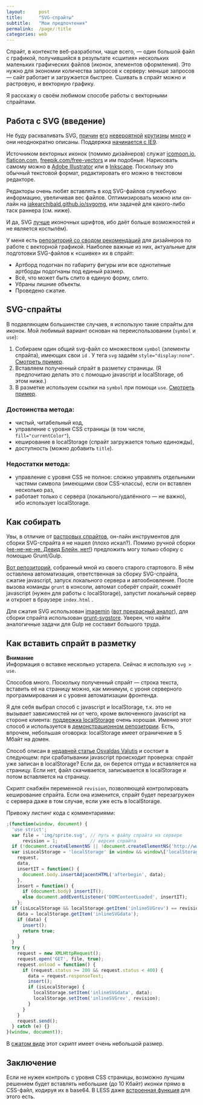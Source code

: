 ```yaml
---
layout:     post
title:      "SVG-спрайты"
subtitle:   "Мои предпочтения"
permalink:  /page/:title
categories: web
---
```


Спрайт, в контексте веб-разработки, чаще всего, — один большой файл с графикой, получившийся в результате «сшития» нескольких маленьких графических файлов (иконок, элементов оформления). Это нужно для экономии количества запросов к серверу: меньше запросов — сайт работает и загружается быстрее. Сшивать в спрайт можно и растровую, и векторную графику.

Я расскажу о своём любимом способе работы с векторными спрайтами.

## Работа с SVG (введение)

Не буду расхваливать SVG, [причин](http://codepen.io/pukhalski/pen/uxIKB) [его](http://codepen.io/yoksel/pen/yuIFe) [невероятной](http://habrahabr.ru/post/207908/) [крутизны](https://codyhouse.co/demo/animated-svg-image-slider/index.html#0) [много](http://tympanus.net/codrops/2014/08/19/making-svgs-responsive-with-css/) и они неоднократно описаны. Поддержка [начинается с IE9](http://caniuse.com/#feat=svg).

Источником векторных иконок (помимо дизайнеров) служат [icomoon.io](https://icomoon.io/app/), [flaticon.com](http://www.flaticon.com/), [freepik.com/free-vectors](http://www.freepik.com/free-vectors/icons) и им подобные. Нарисовать самому можно в [Adobe Illustrator](http://www.adobe.com/ru/products/illustrator.html) или в [Inkscape](https://inkscape.org/ru/). Поскольку это обычный текстовой формат, редактировать его можно в текстовом редакторе.

Редакторы очень любят вставлять в код SVG-файлов служебную информацию, увеличивая вес файлов. Оптимизировать можно или он-лайн на [jakearchibald.github.io/svgomg](https://jakearchibald.github.io/svgomg/), или задачей для какого-либо таск раннера (см. ниже).

И да, SVG [лучше](http://frontender.info/ten-reasons-we-switched-from-an-icon-font-to-svg/) иконочных шрифтов, ибо даёт больше возможностей и не является костылём).

У меня есть [репозиторий со сводом рекомендаций](https://github.com/nicothin/web-design#Векторная-графика) для дизайнеров по работе с векторной графикой. Наиболее важные из них, актуальные для подготовки SVG-файлов к «сшивке» их в спрайт:

*   Артборд подогнан по габариту фигуры или все однотипные артборды подогнаны под единый размер.
*   Всё, что может быть слито в единую форму, слито.
*   Убраны лишние объекты.
*   Проведено сжатие.

## SVG-спрайты

В подавляющем большинстве случаев, я использую такие спрайты для иконок. Мой любимый вариант основан на переиспользовании (`symbol` и `use`):

1.  Собираем один общий svg-файл со множеством `symbol` (элементы спрайта), имеющих свои `id` . У тега `svg` задаём `style="display:none"`. [Смотреть пример](http://codepen.io/nicothin/pen/ZQKZWW?editors=100).
2.  Вставляем полученный спрайт в разметку страницы. (Я предпочитаю делать это с помощью javascript и localStorage, об этом ниже.)
3.  В разметке используем ссылки на `symbol` при помощи `use`. [Смотреть пример](http://codepen.io/nicothin/pen/qbmwNP?editors=100).

### Достоинства метода:

*   чистый, читабельный код,
*   управление с уровня CSS страницы (в том числе, `fill="currentColor"`),
*   кеширование в localStorage (спрайт загружается только единожды),
*   доступность (можно добавить `title`).

### Недостатки метода:

*   управление с уровня CSS не полное: сложно управлять отдельными частями символа (имеющими свои CSS-классы), если он вставлен несколько раз,
*   работает только с сервера (локального/удалённого — не важно), ибо использует localStorage.

## Как собирать

Увы, в отличие от [растровых спрайтов](http://htmllinks.ru/search/%D1%81%D0%BF%D1%80%D0%B0%D0%B9%D1%82), он-лайн инструментов для сборки SVG-спрайта я не нашел (плохо искал?). Помимо ручной сборки ([не-не-не-не, Девид Блейн, нет!](https://youtu.be/CdTIQ6BVlvw?t=10s)) предложить могу только сборку с помощью Grunt/Gulp.

[Вот репозиторий](https://github.com/nicothin/svg-sprite), собранный мной из своего старого стартового. В нём оставлена автоматизация, ответственная за сборку SVG-спрайта, сжатие javascript, запуск локального сервера и автообновление. После вызова команды `grunt` в консоли, автомат соберёт спрайт, сожмёт javascript (нужен для работы с localStorage), запустит локальный сервер и откроет в браузере `index.html` .

Для сжатия SVG использован [imagemin](https://github.com/gruntjs/grunt-contrib-imagemin) ([вот прекрасный аналог](https://github.com/sindresorhus/grunt-svgmin)), для сборки спрайта использован [grunt-svgstore](https://github.com/FWeinb/grunt-svgstore). Уверен, что найти аналогичные задачи для Gulp не составит большого труда.

## Как вставить спрайт в разметку

<div class="alert">
  <strong>Внимание</strong><br>
  Информация о вставке несколько устарела. Сейчас я использую <code>svg > use</code>.
</div>

Способов много. Поскольку полученный спрайт — строка текста, вставить её на страницу можно, как минимум, с уроня серверного программирования и с уровня автоматизации фронтенда.

Я для себя выбрал способ с javascript и localStorage, т.к. это не вызывает зависимостей ни от чего, кроме включенного javascript на стороне клиента: [поддержка localStorage](http://caniuse.com/#search=local%20storage) очень хорошая. Именно этот способ и используется в [демонстрационном репозитории](https://github.com/nicothin/svg-sprite). Есть, впрочем, небольшая оговорка: localStorage имеет ограничение в 5 Мбайт на домен.

Способ описан в [недавней статье Osvaldas Valutis](http://osvaldas.info/caching-svg-sprite-in-localstorage) и состоит в следующем: при срабатывании javascript происходит проверка: спрайт уже записан в localStorage? Если да, он берется оттуда и вставляется на страницу. Если нет, файл скачивается, записывается в localStorage и потом вставляется на страницу.

Скрипт снабжён переменной `revision`, позволяющей контролировать кеширование спрайта. Если она изменится, спрайт будет перезагружен с сервера даже в том случае, если уже есть в localStorage.

Привожу листинг кода с комментариями:

```js
;(function(window, document) {
  'use strict';
  var file = 'img/sprite.svg', // путь к файлу спрайта на сервере
      revision = 1;            // версия спрайта
  if (!document.createElementNS || !document.createElementNS('http://www.w3.org/2000/svg', 'svg').createSVGRect) return true;
  var isLocalStorage = 'localStorage' in window && window\['localStorage'\] !== null,
    request,
    data,
    insertIT = function() {
      document.body.insertAdjacentHTML('afterbegin', data);
    },
    insert = function() {
      if (document.body) insertIT();
      else document.addEventListener('DOMContentLoaded', insertIT);
    };
  if (isLocalStorage && localStorage.getItem('inlineSVGrev') == revision) {
    data = localStorage.getItem('inlineSVGdata');
    if (data) {
      insert();
      return true;
    }
  }
  try {
    request = new XMLHttpRequest();
    request.open('GET', file, true);
    request.onload = function() {
      if (request.status >= 200 && request.status < 400) {
        data = request.responseText;
        insert();
        if (isLocalStorage) {
          localStorage.setItem('inlineSVGdata', data);
          localStorage.setItem('inlineSVGrev', revision);
        }
      }
    }
    request.send();
  } catch (e) {}
}(window, document));

```
В [сжатом виде](https://github.com/nicothin/svg-sprite/blob/master/js/script.min.js) этот скрипт имеет очень небольшой размер.

## Заключение

Если не нужен контроль с уровня CSS страницы, возможно лучшим решением будет вставлять небольшие (до 10 Кбайт) иконки прямо в CSS-файл, кодируя их в base64. В LESS даже [встроенная функция](http://lesscss.org/functions/#misc-functions-data-uri) для этого есть.

